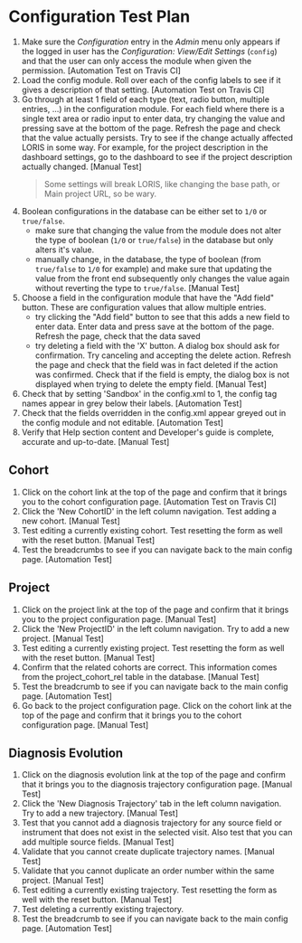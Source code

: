 # Configuration Test Plan

1. Make sure the _Configuration_ entry in the _Admin_ menu only appears if the logged in 
user has the _Configuration: View/Edit Settings_ (`config`) and that the user can 
only access the module when given the permission.
  [Automation Test on Travis CI]
2. Load the config module. Roll over each of the config labels to see if it gives a 
description of that setting.
  [Automation Test on Travis CI]
3. Go through at least 1 field of each type (text, radio button, multiple entries, ...) 
in the configuration module. For each field where there is a single text area or 
radio input to enter data, try changing the value and pressing save at the bottom of 
the page. Refresh the page and check that the value actually persists. Try to see if 
the change actually affected LORIS in some way. For example, for the project description 
in the dashboard settings, go to the dashboard to see if the project description actually changed.
   [Manual Test]
   >Some settings will break LORIS, like changing the base path, or Main project 
 URL, so be wary.
4. Boolean configurations in the database can be either set to `1/0` or `true/false`.
   - make sure that changing the value from the module does not alter the type of 
   boolean (`1/0` or `true/false`) in the database but only alters it's value. 
   - manually change, in the database, the type of boolean (from `true/false` to `1/0`
    for example) and make sure that updating the value from the front end subsequently 
    only changes the value again without reverting the type to `true/false`.
  [Manual Test]
5. Choose a field in the configuration module that have the 
"Add field" button. These are configuration values that allow multiple entries. 
   - try clicking the "Add field" button to see that this adds a new field to enter 
   data. Enter data and press save at the bottom of the page. Refresh the page, check
   that the data saved
   - try deleting a field with the 'X' button. A dialog box should ask for confirmation.
   Try canceling and accepting the delete action.
   Refresh the page and check that the field was in fact deleted if the action was confirmed.
   Check that if the field is empty, the dialog box is not displayed when trying to delete the empty field.
  [Manual Test]
6. Check that by setting 'Sandbox' in the config.xml to 1, the config tag names 
appear in grey below their labels.
  [Automation Test]
7. Check that the fields overridden in the config.xml appear greyed out in the config 
module and not editable.
  [Automation Test]
8. Verify that Help section content and Developer's guide is complete, accurate and 
up-to-date.
  [Manual Test]
 
## Cohort

1. Click on the cohort link at the top of the page and confirm that it brings you
to the cohort configuration page.
  [Automation Test on Travis CI]
2. Click the 'New CohortID' in the left column navigation. Test adding a new 
cohort.
  [Manual Test]
3. Test editing a currently existing cohort. Test resetting the form as well with
the reset button.
  [Manual Test]
4. Test the breadcrumbs to see if you can navigate back to the main config page.
  [Automation Test]

## Project

1. Click on the project link at the top of the page and confirm that it brings you to
the project configuration page.
  [Manual Test]
2. Click the 'New ProjectID' in the left column navigation. Try to add a new project.
  [Manual Test]
3. Test editing a currently existing project. Test resetting the form as well with 
the reset button.
  [Manual Test]
4. Confirm that the related cohorts are correct. This information comes from the 
project_cohort_rel table in the database.
  [Manual Test]
5. Test the breadcrumb to see if you can navigate back to the main config page.
  [Automation Test]
6. Go back to the project configuration page. Click on the cohort link at the top of the page and
confirm that it brings you to the cohort configuration page.
  [Manual Test]

## Diagnosis Evolution 

1. Click on the diagnosis evolution link at the top of the page and confirm that it brings you to
the diagnosis trajectory configuration page.
  [Manual Test]
2. Click the 'New Diagnosis Trajectory' tab in the left column navigation. Try to add a new trajectory.
  [Manual Test]
3. Test that you cannot add a diagnosis trajectory for any source field or instrument that does not exist in the selected visit. Also test that you can add multiple source fields.
  [Manual Test]
4. Validate that you cannot create duplicate trajectory names.
  [Manual Test]
5. Validate that you cannot duplicate an order number within the same project.
  [Manual Test]
6. Test editing a currently existing trajectory. Test resetting the form as well with 
the reset button.
  [Manual Test]
7. Test deleting a currently existing trajectory. 
8. Test the breadcrumb to see if you can navigate back to the main config page.
  [Automation Test]
